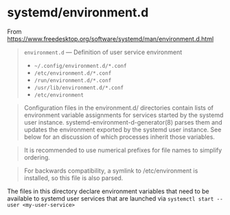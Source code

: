 systemd/environment.d
=========================

From https://www.freedesktop.org/software/systemd/man/environment.d.html

> `environment.d` — Definition of user service environment
>
> - `~/.config/environment.d/*.conf`
> - `/etc/environment.d/*.conf`
> - `/run/environment.d/*.conf`
> - `/usr/lib/environment.d/*.conf`
> - `/etc/environment`

> Configuration files in the environment.d/ directories contain lists of
> environment variable assignments for services started by the systemd user
> instance. systemd-environment-d-generator(8) parses them and updates the
> environment exported by the systemd user instance. See below for an
> discussion of which processes inherit those variables.

> It is recommended to use numerical prefixes for file names to simplify
> ordering.

> For backwards compatibility, a symlink to /etc/environment is installed,
> so this file is also parsed.

The files in this directory declare environment variables that need to
be available to systemd user services that are launched via
`systemctl start --user <my-user-service>`
